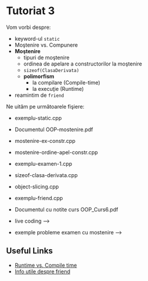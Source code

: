 # Tutoriat 3

Vom vorbi despre:
- keyword-ul `static`
- Moştenire vs. Compunere
- **Moştenire**
    - tipuri de moştenire
    - ordinea de apelare a constructorilor la moştenire
    - `sizeof(ClasaDerivata)`
    - **polimorfism** 
        - la compilare (Compile-time)
        - la execuţie (Runtime)
- reamintim de `friend`

Ne uităm pe următoarele fişiere:
- exemplu-static.cpp

- Documentul OOP-mostenire.pdf
- mostenire-ex-constr.cpp
- mostenire-ordine-apel-constr.cpp
- exemplu-examen-1.cpp
- sizeof-clasa-derivata.cpp
- object-slicing.cpp
- exemplu-friend.cpp

- Documentul cu notite curs OOP_Curs6.pdf

- live coding --> 

- exemple probleme examen cu mostenire --> 

## Useful Links
- [Runtime vs. Compile time](https://stackoverflow.com/questions/846103/runtime-vs-compile-time)
- [Info utile despre friend](https://en.cppreference.com/w/cpp/language/friend)
